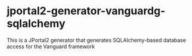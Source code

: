 # jportal2-generator-vanguardg-sqlalchemy
This is a JPortal2 generator that generates SQLAlchemy-based database access for the Vanguard framework
